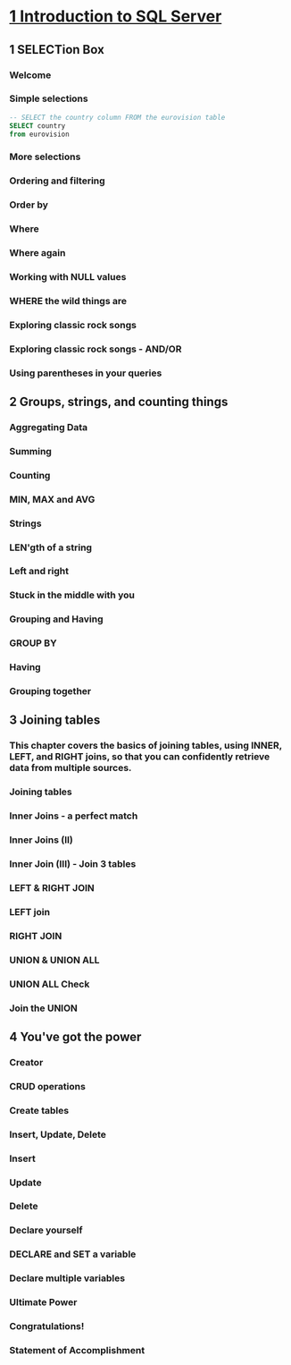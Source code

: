 # [1 Introduction to SQL Server](https://www.datacamp.com/courses/introduction-to-sql-server)



## 1 SELECTion Box

### Welcome

### Simple selections
```sql
-- SELECT the country column FROM the eurovision table
SELECT country
from eurovision
```
### More selections

### Ordering and filtering

### Order by

### Where

### Where again

### Working with NULL values

### WHERE the wild things are

### Exploring classic rock songs

### Exploring classic rock songs - AND/OR

### Using parentheses in your queries


## 2 Groups, strings, and counting things



### Aggregating Data

### Summing

### Counting

### MIN, MAX and AVG

### Strings

### LEN'gth of a string

### Left and right

### Stuck in the middle with you

### Grouping and Having

### GROUP BY

### Having

### Grouping together


## 3 Joining tables


### This chapter covers the basics of joining tables, using INNER, LEFT, and RIGHT joins, so that you can confidently retrieve data from multiple sources.

### Joining tables

### Inner Joins - a perfect match

### Inner Joins (II)

### Inner Join (III) - Join 3 tables

### LEFT & RIGHT JOIN

### LEFT join

### RIGHT JOIN

### UNION & UNION ALL

### UNION ALL Check

### Join the UNION


## 4 You've got the power



### Creator

### CRUD operations

### Create tables

### Insert, Update, Delete

### Insert

### Update

### Delete

### Declare yourself

### DECLARE and SET a variable

### Declare multiple variables

### Ultimate Power

### Congratulations!

### Statement of Accomplishment


